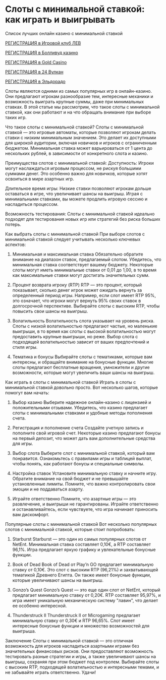 # Слоты с минимальной ставкой: как играть и выигрывать
Список лучших онлайн казино с минимальной ставкой

[РЕГИСТРАЦИЯ в Игровой клуб ЛЕВ](https://yielddigitals.top?ref=fap_w41726p111_default)

[РЕГИСТРАЦИЯ в Болливуд казино](https://lucky-bo11ywood.top?ref=fap_w41726p129_default)

[РЕГИСТРАЦИЯ в Gold Casino](https://interup-moving.top?ref=fap_w41726p126_default)

[РЕГИСТРАЦИЯ в 24 Вулкан](https://digital-currents.top?ref=fap_w41726p113_default)

[РЕГИСТРАЦИЯ в Эльдорадо](https://digital-pours.top?ref=fap_w41726p112_default)

Слоты являются одними из самых популярных игр в онлайн-казино. Они предлагают игрокам разнообразие тем, интересные механики и возможность выиграть крупные суммы, даже при минимальных ставках. В этой статье мы рассмотрим, что такое слоты с минимальной ставкой, как они работают и на что обращать внимание при выборе таких игр.

Что такое слоты с минимальной ставкой?
Слоты с минимальной ставкой — это игровые автоматы, которые позволяют игрокам делать ставки с низким минимальным значением. Это делает их доступными для широкой аудитории, включая новичков и игроков с ограниченным бюджетом. Минимальная ставка может варьироваться от 1 цента до нескольких рублей, в зависимости от конкретного слота и казино.

Преимущества слотов с минимальной ставкой:
Доступность: Игроки могут наслаждаться игровым процессом, не рискуя большими суммами денег. Это особенно важно для новичков, которые хотят освоиться в мире азартных игр.

Длительное время игры: Низкие ставки позволяют игрокам дольше оставаться в игре, что увеличивает шансы на выигрыш. Играя с минимальными ставками, вы можете продлить игровую сессию и насладиться процессом.

Возможность тестирования: Слоты с минимальной ставкой идеально подходят для тестирования новых игр или стратегий без риска больших потерь.

Как выбрать слоты с минимальной ставкой
При выборе слотов с минимальной ставкой следует учитывать несколько ключевых аспектов:

1. Минимальная и максимальная ставка
Обязательно обратите внимание на диапазон ставок, предлагаемый слотом. Убедитесь, что минимальная ставка соответствует вашему бюджету. Некоторые слоты могут иметь минимальные ставки от 0,01 до 1,00, в то время как максимальные ставки могут достигать значительных сумм.

2. Процент возврата игроку (RTP)
RTP — это процент, который показывает, сколько денег игрок может ожидать вернуть за определенный период игры. Например, если слот имеет RTP 95%, это означает, что игроки могут вернуть 95% своих ставок в долгосрочной перспективе. Выбирайте слоты с высоким RTP, чтобы повысить свои шансы на выигрыш.

3. Волатильность
Волатильность слота указывает на уровень риска. Слоты с низкой волатильностью предлагают частые, но маленькие выигрыши, в то время как слоты с высокой волатильностью могут предоставить крупные выигрыши, но реже. Выбор слота с подходящей волатильностью зависит от ваших предпочтений и стиля игры.

4. Тематика и бонусы
Выбирайте слоты с тематиками, которые вам интересны, и обращайте внимание на бонусные функции. Многие слоты предлагают бесплатные вращения, умножители и другие возможности, которые могут увеличить ваши шансы на выигрыш.

Как играть в слоты с минимальной ставкой
Играть в слоты с минимальной ставкой довольно просто. Вот несколько шагов, которые помогут вам начать:

1. Выбор казино
Выберите надежное онлайн-казино с лицензией и положительными отзывами. Убедитесь, что казино предлагает слоты с минимальными ставками и удобные методы пополнения счета.

2. Регистрация и пополнение счета
Создайте учетную запись и пополните свой игровой счет. Некоторые казино предлагают бонусы на первый депозит, что может дать вам дополнительные средства для игры.

3. Выбор слота
Выберите слот с минимальной ставкой, который вам понравится. Ознакомьтесь с правилами игры и таблицей выплат, чтобы понять, как работают бонусы и специальные символы.

4. Настройка ставок
Установите минимальную ставку и начните игру. Обратите внимание на свой бюджет и не превышайте установленные лимиты. Помните, что важно контролировать свои эмоции и не поддаваться азарту.

5. Играйте ответственно
Помните, что азартные игры — это развлечение, и выигрыши не гарантированы. Играйте ответственно и останавливайтесь, если чувствуете, что игра начинает приносить вам дискомфорт.

Популярные слоты с минимальной ставкой
Вот несколько популярных слотов с минимальной ставкой, которые стоит попробовать:

1. Starburst
Starburst — это один из самых популярных слотов от NetEnt. Минимальная ставка составляет 0,10€, а RTP составляет 96,1%. Игра предлагает яркую графику и увлекательные бонусные функции.

2. Book of Dead
Book of Dead от Play’n GO предлагает минимальную ставку от 0,10€. Это слот с высоким RTP (96,21%) и захватывающей тематикой Древнего Египта. Он также имеет бонусные функции, которые увеличивают шансы на выигрыш.

3. Gonzo’s Quest
Gonzo’s Quest — это еще один слот от NetEnt, который предлагает минимальную ставку от 0,20€. RTP составляет 95,97%, и игра имеет уникальную механическую систему "лавин", что делает ее особенно интересной.

4. Thunderstruck II
Thunderstruck II от Microgaming предлагает минимальную ставку от 0,30€ и RTP 96,65%. Слот имеет интересные бонусные функции и множество возможностей для выигрыша.

Заключение
Слоты с минимальной ставкой — это отличная возможность для игроков насладиться азартными играми без значительных финансовых рисков. Они предоставляют возможность тестировать разные стратегии и игры, а также увеличивают шансы на выигрыш, сохраняя при этом бюджет под контролем. Выбирайте слоты с высоким RTP, подходящей волатильностью и интересными темами, и не забывайте играть ответственно. Удачи!
